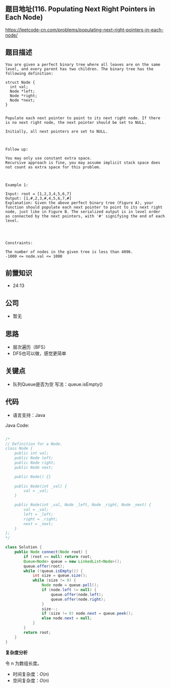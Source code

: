 
## 题目地址(116. Populating Next Right Pointers in Each Node)

https://leetcode-cn.com/problems/populating-next-right-pointers-in-each-node/

## 题目描述

```
You are given a perfect binary tree where all leaves are on the same level, and every parent has two children. The binary tree has the following definition:

struct Node {
  int val;
  Node *left;
  Node *right;
  Node *next;
}


Populate each next pointer to point to its next right node. If there is no next right node, the next pointer should be set to NULL.

Initially, all next pointers are set to NULL.

 

Follow up:

You may only use constant extra space.
Recursive approach is fine, you may assume implicit stack space does not count as extra space for this problem.

 

Example 1:

Input: root = [1,2,3,4,5,6,7]
Output: [1,#,2,3,#,4,5,6,7,#]
Explanation: Given the above perfect binary tree (Figure A), your function should populate each next pointer to point to its next right node, just like in Figure B. The serialized output is in level order as connected by the next pointers, with '#' signifying the end of each level.


 

Constraints:

The number of nodes in the given tree is less than 4096.
-1000 <= node.val <= 1000
```

## 前置知识

- 24:13

## 公司

- 暂无

## 思路

- 层次遍历（BFS）
- DFS也可以做，感觉更简单

## 关键点

-  队列Queue是否为空 写法：queue.isEmpty()

## 代码

- 语言支持：Java

Java Code:

```java

/*
// Definition for a Node.
class Node {
    public int val;
    public Node left;
    public Node right;
    public Node next;

    public Node() {}
    
    public Node(int _val) {
        val = _val;
    }

    public Node(int _val, Node _left, Node _right, Node _next) {
        val = _val;
        left = _left;
        right = _right;
        next = _next;
    }
};
*/

class Solution {
    public Node connect(Node root) {
        if (root == null) return root;
        Queue<Node> queue = new LinkedList<Node>();
        queue.offer(root);
        while (!queue.isEmpty()) {
            int size = queue.size();
            while (size != 0) {
                Node node = queue.poll();
                if (node.left != null) {
                    queue.offer(node.left);
                    queue.offer(node.right);
                }
                size--;
                if (size != 0) node.next = queue.peek();
                else node.next = null;
            }
        }
        return root;
    }
}

```


**复杂度分析**

令 n 为数组长度。

- 时间复杂度：$O(n)$
- 空间复杂度：$O(n)$


